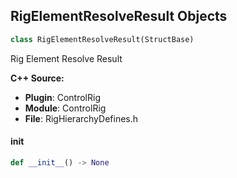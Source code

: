 ## RigElementResolveResult Objects

```python
class RigElementResolveResult(StructBase)
```

Rig Element Resolve Result

**C++ Source:**

- **Plugin**: ControlRig
- **Module**: ControlRig
- **File**: RigHierarchyDefines.h

<a id="unreal.RigElementResolveResult.__init__"></a>

#### __init__

```python
def __init__() -> None
```

<a id="unreal.ModularRigResolveResult"></a>